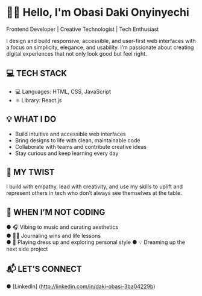 # 👋🏽 Hello, I'm Obasi Daki Onyinyechi


Frontend Developer | Creative Technologist | Tech Enthusiast

I design and build responsive, accessible, and user-first web interfaces with a focus on simplicity, elegance, and usability. I’m passionate about creating digital experiences that not only look good but feel right.

## 💻 TECH STACK


- 💻 Languages: HTML, CSS, JavaScript  
- ⚛  Library:  React.js  

## 💡 WHAT I DO


- Build intuitive and accessible web interfaces  
- Bring designs to life with clean, maintainable code  
- Collaborate with teams and contribute creative ideas  
- Stay curious and keep learning every day  

## 🎯 MY TWIST

 I build with empathy, lead with creativity, and use my skills to uplift and represent others in tech who don’t always see themselves at the table. 


## 🧁 WHEN I’M NOT CODING

●  🎧 Vibing to music and curating aesthetics  
●  ✍🏽 Journaling wins and life lessons  
●  👗  Playing dress up and exploring personal style
●  💡 Dreaming up the next side project  



## 📬 LET’S CONNECT
●  [Linkedln] (http://linkedin.com/in/daki-obasi-3ba04229b)


